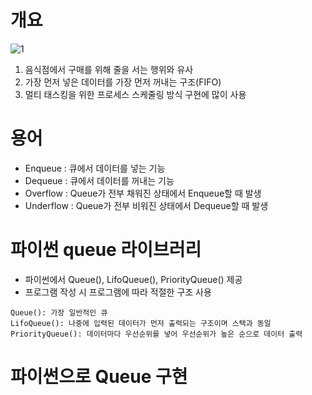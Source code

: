 # 개요
![1](https://user-images.githubusercontent.com/48504392/84117753-f9103400-aa6c-11ea-81a6-757d091c0073.png)  
1. 음식점에서 구매를 위해 줄을 서는 행위와 유사
2. 가장 먼저 넣은 데이터를 가장 먼저 꺼내는 구조(FIFO)
3. 멀티 태스킹을 위한 프로세스 스케줄링 방식 구현에 많이 사용

# 용어
- Enqueue : 큐에서 데이터를 넣는 기능
- Dequeue : 큐에서 데이터를 꺼내는 기능
- Overflow : Queue가 전부 채워진 상태에서 Enqueue할 때 발생
- Underflow : Queue가 전부 비워진 상태에서 Dequeue할 때 발생

# 파이썬 queue 라이브러리
- 파이썬에서 Queue(), LifoQueue(), PriorityQueue() 제공  
- 프로그램 작성 시 프로그램에 따라 적절한 구조 사용  
~~~
Queue(): 가장 일반적인 큐  
LifoQueue(): 나중에 입력된 데이터가 먼저 출력되는 구조이며 스택과 동일  
PriorityQueue(): 데이터마다 우선순위를 넣어 우선순위가 높은 순으로 데이터 출력  
~~~

# 파이썬으로 Queue 구현
~~~python

~~~

